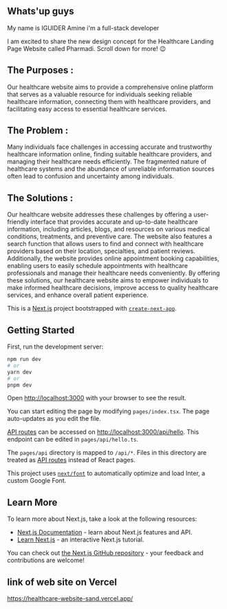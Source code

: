 ## Whats'up guys

My name is IGUIDER Amine i'm a full-stack developer

I am excited to share the new design concept for the Healthcare Landing Page Website called Pharmadi. Scroll down for more! 😉

## The Purposes :

Our healthcare website aims to provide a comprehensive online platform that serves as a valuable resource for individuals seeking reliable healthcare information, connecting them with healthcare providers, and facilitating easy access to essential healthcare services.

## The Problem :

Many individuals face challenges in accessing accurate and trustworthy healthcare information online, finding suitable healthcare providers, and managing their healthcare needs efficiently. The fragmented nature of healthcare systems and the abundance of unreliable information sources often lead to confusion and uncertainty among individuals.

## The Solutions :

Our healthcare website addresses these challenges by offering a user-friendly interface that provides accurate and up-to-date healthcare information, including articles, blogs, and resources on various medical conditions, treatments, and preventive care. The website also features a search function that allows users to find and connect with healthcare providers based on their location, specialties, and patient reviews. Additionally, the website provides online appointment booking capabilities, enabling users to easily schedule appointments with healthcare professionals and manage their healthcare needs conveniently. By offering these solutions, our healthcare website aims to empower individuals to make informed healthcare decisions, improve access to quality healthcare services, and enhance overall patient experience.

This is a [Next.js](https://nextjs.org/) project bootstrapped with [`create-next-app`](https://github.com/vercel/next.js/tree/canary/packages/create-next-app).

## Getting Started

First, run the development server:

```bash
npm run dev
# or
yarn dev
# or
pnpm dev
```

Open [http://localhost:3000](http://localhost:3000) with your browser to see the result.

You can start editing the page by modifying `pages/index.tsx`. The page auto-updates as you edit the file.

[API routes](https://nextjs.org/docs/api-routes/introduction) can be accessed on [http://localhost:3000/api/hello](http://localhost:3000/api/hello). This endpoint can be edited in `pages/api/hello.ts`.

The `pages/api` directory is mapped to `/api/*`. Files in this directory are treated as [API routes](https://nextjs.org/docs/api-routes/introduction) instead of React pages.

This project uses [`next/font`](https://nextjs.org/docs/basic-features/font-optimization) to automatically optimize and load Inter, a custom Google Font.

## Learn More

To learn more about Next.js, take a look at the following resources:

- [Next.js Documentation](https://nextjs.org/docs) - learn about Next.js features and API.
- [Learn Next.js](https://nextjs.org/learn) - an interactive Next.js tutorial.

You can check out [the Next.js GitHub repository](https://github.com/vercel/next.js/) - your feedback and contributions are welcome!

## link of web site on Vercel

https://healthcare-website-sand.vercel.app/

<!-- npx create-next-app@latest --typescript ./ -->

